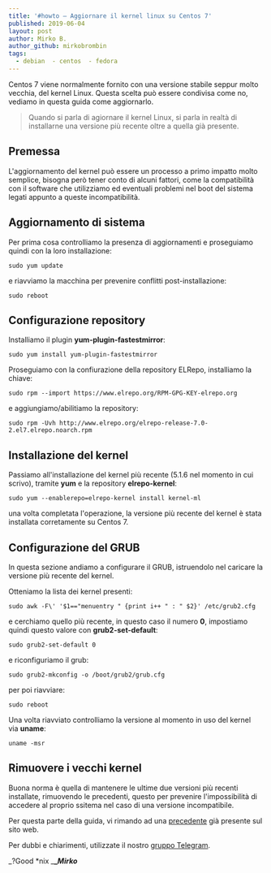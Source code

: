 ```yaml
---
title: '#howto – Aggiornare il kernel linux su Centos 7'
published: 2019-06-04
layout: post
author: Mirko B.
author_github: mirkobrombin
tags:
  - debian  - centos  - fedora
---
```

Centos 7 viene normalmente fornito con una versione stabile seppur molto vecchia, del kernel Linux. Questa scelta può essere condivisa come no, vediamo in questa guida come aggiornarlo.

> Quando si parla di agiornare il kernel Linux, si parla in realtà di installarne una versione più recente oltre a quella già presente.

## Premessa

L'aggiornamento del kernel può essere un processo a primo impatto molto semplice, bisogna però tener conto di alcuni fattori, come la compatibilità con il software che utilizziamo ed eventuali problemi nel boot del sistema legati appunto a queste incompatibilità.

## Aggiornamento di sistema

Per prima cosa controlliamo la presenza di aggiornamenti e proseguiamo quindi con la loro installazione:

    sudo yum update

e riavviamo la macchina per prevenire conflitti post-installazione:

    sudo reboot

## Configurazione repository

Installiamo il plugin **yum-plugin-fastestmirror**:

    sudo yum install yum-plugin-fastestmirror

Proseguiamo con la confiurazione della repository ELRepo, installiamo la chiave:

    sudo rpm --import https://www.elrepo.org/RPM-GPG-KEY-elrepo.org

e aggiungiamo/abilitiamo la repository:

    sudo rpm -Uvh http://www.elrepo.org/elrepo-release-7.0-2.el7.elrepo.noarch.rpm

## Installazione del kernel

Passiamo all'installazione del kernel più recente (5.1.6 nel momento in cui scrivo), tramite **yum** e la repository **elrepo-kernel**:

    sudo yum --enablerepo=elrepo-kernel install kernel-ml

una volta completata l'operazione, la versione più recente del kernel è stata installata corretamente su Centos 7.

## Configurazione del GRUB

In questa sezione andiamo a configurare il GRUB, istruendolo nel caricare la versione più recente del kernel.

Otteniamo la lista dei kernel presenti:

    sudo awk -F\' '$1=="menuentry " {print i++ " : " $2}' /etc/grub2.cfg

e cerchiamo quello più recente, in questo caso il numero **0**, impostiamo quindi questo valore con **grub2-set-default**:

    sudo grub2-set-default 0

e riconfiguriamo il grub:

    sudo grub2-mkconfig -o /boot/grub2/grub.cfg

per poi riavviare:

    sudo reboot

Una volta riavviato controlliamo la versione al momento in uso del kernel via **uname**:

    uname -msr

## Rimuovere i vecchi kernel

Buona norma è quella di mantenere le ultime due versioni più recenti installate, rimuovendo le precedenti, questo per prevenire l'impossibilità di accedere al proprio ssitema nel caso di una versione incompatibile.

Per questa parte della guida, vi rimando ad una [precedente](https://linuxhub.it/articles/howto-%E2%80%93-rimuovere-i-vecchi-kernel-da-debian-e-fedora-centos) già presente sul sito web.

Per dubbi e chiarimenti, utilizzate il nostro [gruppo Telegram](https://t.me/gentedilinux).

_?Good *nix _**__Mirko_**